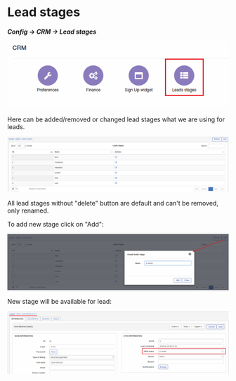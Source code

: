 Lead stages
=============
**_Config -> CRM -> Lead stages_**

![icon](icon.png)

Here can be added/removed or changed lead stages what we are using for leads.

![list](list.png)

All lead stages without "delete" button are default and can't be removed, only renamed.

To add new stage click on "Add":

![add](add.png)

New stage will be available for lead:

![lead](lead.png)
